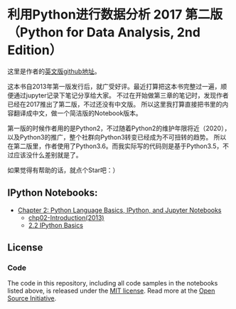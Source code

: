 # 利用Python进行数据分析 2017 第二版 （Python for Data Analysis, 2nd Edition）

这里是作者的[英文版github地址](https://github.com/wesm/pydata-book)。

这本书自2013年第一版发行后，就广受好评。最近打算把这本书完整过一遍，顺便通过jupyter记录下笔记分享给大家。
不过在开始做第三章的笔记时，发现作者已经在2017推出了第二版，不过还没有中文版。
所以这里我打算直接把书里的内容翻译成中文，做一个简洁版的Notebook版本。

第一版的时候作者用的是Python2，不过随着Python2的维护年限将近（2020），以及Python3的推广，整个社群向Python3转变已经成为不可扭转的趋势。
所以在第二版里，作者使用了Python3.6。而我实际写的代码则是基于Python3.5，不过应该没什么差别就是了。

如果觉得有帮助的话，就点个Star吧：）

## IPython Notebooks:

* [Chapter 2: Python Language Basics, IPython, and Jupyter Notebooks]()
  - [chp02-Introduction(2013)](http://nbviewer.jupyter.org/github/BrambleXu/pydata-notebook/blob/master/Chapter-02/chp02-Introduction%282013%29.ipynb)
  - [2.2 IPython Basics](http://nbviewer.jupyter.org/github/BrambleXu/pydata-notebook/blob/master/Chapter-02/2.2%20IPython%20Basics.ipynb)
  
<!-- * [Chapter 3: Built-in Data Structures, Functions, and Files]()
* [Chapter 4: NumPy Basics: Arrays and Vectorized Computation]()
* [Chapter 5: Getting Started with pandas]()
* [Chapter 6: Data Loading, Storage, and File Formats]()
* [Chapter 7: Data Cleaning and Preparation]()
* [Chapter 8: Data Wrangling: Join, Combine, and Reshape]()
* [Chapter 9: Plotting and Visualization](http://nbviewer.ipython.org/github/pydata/pydata-book/blob/2nd-edition/ch09.ipynb)
* [Chapter 10: Data Aggregation and Group Operations](http://nbviewer.ipython.org/github/pydata/pydata-book/blob/2nd-edition/ch10.ipynb)
* [Chapter 11: Time Series](http://nbviewer.ipython.org/github/pydata/pydata-book/blob/2nd-edition/ch11.ipynb)
* [Chapter 12: Advanced pandas](http://nbviewer.ipython.org/github/pydata/pydata-book/blob/2nd-edition/ch12.ipynb)
* [Chapter 13: Introduction to Modeling Libraries in Python](http://nbviewer.ipython.org/github/pydata/pydata-book/blob/2nd-edition/ch13.ipynb)
* [Chapter 14: Data Analysis Examples](http://nbviewer.ipython.org/github/pydata/pydata-book/blob/2nd-edition/ch14.ipynb)
* [Appendix A: Advanced NumPy](http://nbviewer.ipython.org/github/pydata/pydata-book/blob/2nd-edition/appa.ipynb) -->

## License

### Code

The code in this repository, including all code samples in the notebooks listed
above, is released under the [MIT license](LICENSE-CODE). Read more at the
[Open Source Initiative](https://opensource.org/licenses/MIT).
